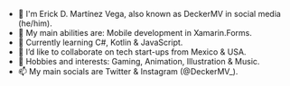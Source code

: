 - 👋 I'm Erick D. Martínez Vega, also known as DeckerMV in social media (he/him).
- 👀 My main abilities are: Mobile development in Xamarin.Forms.
- 🌱 Currently learning C#, Kotlin & JavaScript.
- 💞️ I’d like to collaborate on tech start-ups from Mexico & USA.
- 🎨 Hobbies and interests: Gaming, Animation, Illustration & Music.
- 📫 My main socials are Twitter & Instagram (@DeckerMV_).  

<!---
DeckerMV/DeckerMV is a ✨ special ✨ repository because its `README.md` (this file) appears on your GitHub profile.
You can click the Preview link to take a look at your changes.
--->
